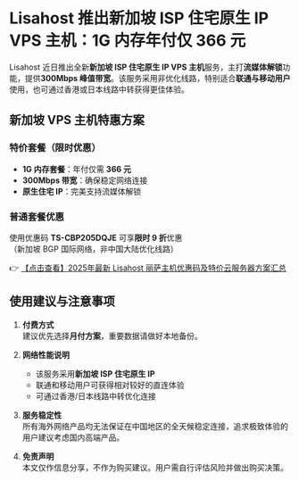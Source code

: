 # Lisahost 推出新加坡 ISP 住宅原生 IP VPS 主机：1G 内存年付仅 366 元

Lisahost 近日推出全新**新加坡 ISP 住宅原生 IP VPS 主机**服务，主打**流媒体解锁**功能，提供**300Mbps 峰值带宽**。该服务采用非优化线路，特别适合**联通与移动用户**使用，也可通过香港或日本线路中转获得更佳体验。

## 新加坡 VPS 主机特惠方案

### 特价套餐（限时优惠）
- **1G 内存套餐**：年付仅需 **366 元**
- **300Mbps 带宽**：确保稳定网络连接
- **原生住宅 IP**：完美支持流媒体解锁

### 普通套餐优惠
使用优惠码 **TS-CBP205DQJE** 可享**限时 9 折**优惠  
（新加坡 BGP 国际网络，非中国大陆优化线路）

👉 [【点击查看】2025年最新 Lisahost 丽萨主机优惠码及特价云服务器方案汇总](https://bit.ly/lisazhuji)

## 使用建议与注意事项

1. **付费方式**  
   建议优先选择**月付方案**，重要数据请做好本地备份。

2. **网络性能说明**  
   - 该服务采用**新加坡 ISP 住宅原生 IP**
   - 联通和移动用户可获得相对较好的直连体验
   - 可通过香港/日本线路中转优化连接

3. **服务稳定性**  
   所有海外网络产品均无法保证在中国地区的全天候稳定连接，追求极致体验的用户建议考虑国内高端产品。

4. **免责声明**  
   本文仅作信息分享，不作为购买建议。用户需自行评估风险并做出购买决策。